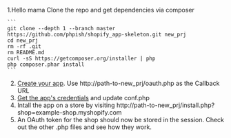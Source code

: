 1.Hello mama Clone the repo and get dependencies via composer

	```
	git clone --depth 1 --branch master https://github.com/phpish/shopify_app-skeleton.git new_prj
	cd new_prj
	rm -rf .git
	rm README.md
	curl -sS https://getcomposer.org/installer | php
	php composer.phar install
	```

2. [Create your app](http://docs.shopify.com/api/introduction/getting-started#create-app). Use http://path-to-new_prj/oauth.php as the Callback URL
3. [Get the app's credentials](http://docs.shopify.com/api/authentication/oauth#get-the-client-redentials) and update conf.php
4. Intall the app on a store by visiting http://path-to-new_prj/install.php?shop=example-shop.myshopify.com
5. An OAuth token for the shop should now be stored in the session. Check out the other .php files and see how they work.
